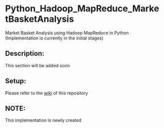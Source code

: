 # Python_Hadoop_MapReduce_MarketBasketAnalysis
Market Basket Analysis using Hadoop MapReduce in Python (Implementation is currently in the initial stages)

## Description:
This section will be added soon

## Setup:
Please refer to the [wiki](https://github.com/BurraAbhishek/Python_Hadoop_MapReduce_MarketBasketAnalysis/wiki) of this repository

## NOTE:
This implementation is newly created

